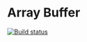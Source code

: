 # Array Buffer

[![Build status](https://ci.appveyor.com/api/projects/status/d61ohysdteguchqx?svg=true)](https://ci.appveyor.com/project/demargorn/array-buffer)
